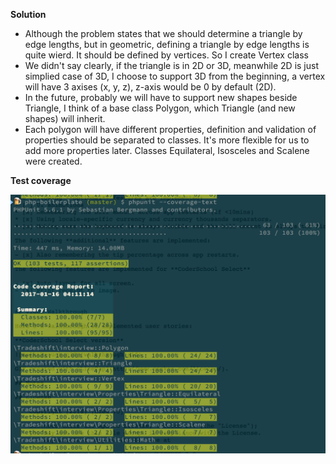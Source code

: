 **Solution**

- Although the problem states that we should determine a triangle by edge lengths, but in geometric, defining a triangle by edge lengths is quite wierd. It should be defined by vertices. So I create Vertex class
- We didn't say clearly, if the triangle is in 2D or 3D, meanwhile 2D is just simplied case of 3D, I choose to support 3D from the beginning, a vertex will have 3 axises (x, y, z), z-axis would be 0 by default (2D).
- In the future, probably we will have to support new shapes beside Triangle, I think of a base class Polygon, which Triangle (and new shapes) will inherit.
- Each polygon will have different properties, definition and validation of properties should be separated to classes. It's more flexible for us to add more properties later. Classes Equilateral, Isosceles and Scalene were created.
    
**Test coverage**

![ss.png](ss.png)

